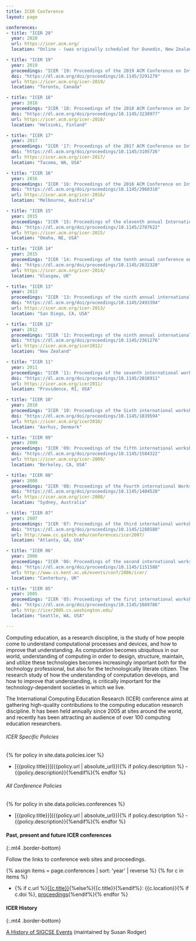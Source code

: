```yaml
---
title: ICER Conference
layout: page

conferences:
- title: "ICER 20"
  year: 2020
  url: https://icer.acm.org/
  location: "Online - (was originally scheduled for Dunedin, New Zealand)"

- title: "ICER 19"
  year: 2019
  proceedings: "ICER '19: Proceedings of the 2019 ACM Conference on International Computing Education Research"
  doi: "https://dl.acm.org/doi/proceedings/10.1145/3291279"
  url: https://icer.acm.org/icer-2019/
  location: "Toronto, Canada"

- title: "ICER 18"
  year: 2018
  proceedings: "ICER '18: Proceedings of the 2018 ACM Conference on International Computing Education Research"
  doi: "https://dl.acm.org/doi/proceedings/10.1145/3230977"
  url: https://icer.acm.org/icer-2018/
  location: "Helsinki, Finland"

- title: "ICER 17"
  year: 2017
  proceedings: "ICER '17: Proceedings of the 2017 ACM Conference on International Computing Education Research"
  doi: "https://dl.acm.org/doi/proceedings/10.1145/3105726"
  url: https://icer.acm.org/icer-2017/
  location: "Tacoma, WA, USA"

- title: "ICER 16"
  year: 2016
  proceedings: "ICER '16: Proceedings of the 2016 ACM Conference on International Computing Education Research"
  doi: "https://dl.acm.org/doi/proceedings/10.1145/2960310"
  url: https://icer.acm.org/icer-2016/
  location: "Melbourne, Australia"

- title: "ICER 15"
  year: 2015
  proceedings: "ICER '15: Proceedings of the eleventh annual International Conference on International Computing Education Research"
  doi: "https://dl.acm.org/doi/proceedings/10.1145/2787622"
  url: https://icer.acm.org/icer-2015/
  location: "Omaha, NE, USA"

- title: "ICER 14"
  year: 2015
  proceedings: "ICER '14: Proceedings of the tenth annual conference on International computing education research"
  doi: "https://dl.acm.org/doi/proceedings/10.1145/2632320"
  url: https://icer.acm.org/icer-2014/
  location: "Glasgow, UK"

- title: "ICER 13"
  year: 2013
  proceedings: "ICER '13: Proceedings of the ninth annual international ACM conference on International computing education research"
  doi: "https://dl.acm.org/doi/proceedings/10.1145/2493394"
  url: https://icer.acm.org/icer-2013/
  location: "San Diego, CA, USA"

- title: "ICER 12"
  year: 2012
  proceedings: "ICER '12: Proceedings of the ninth annual international conference on International computing education research"
  doi: "https://dl.acm.org/doi/proceedings/10.1145/2361276"
  url: https://icer.acm.org/icer2012/
  location: "New Zealand"

- title: "ICER 11"
  year: 2011
  proceedings: "ICER '11: Proceedings of the seventh international workshop on Computing education research"
  doi: "https://dl.acm.org/doi/proceedings/10.1145/2016911"
  url: https://icer.acm.org/icer2011/
  location: "Providence, RI, USA"

- title: "ICER 10"
  year: 2010
  proceedings: "ICER '10: Proceedings of the Sixth international workshop on Computing education research"
  doi: "https://dl.acm.org/doi/proceedings/10.1145/1839594"
  url: https://icer.acm.org/icer2010/
  location: "Aarhus, Denmark"

- title: "ICER 09"
  year: 2009
  proceedings: "ICER '09: Proceedings of the fifth international workshop on Computing education research workshop"
  doi: "https://dl.acm.org/doi/proceedings/10.1145/1584322"
  url: https://icer.acm.org/icer-2009/
  location: "Berkeley, CA, USA"

- title: "ICER 08"
  year: 2008
  proceedings: "ICER '08: Proceedings of the Fourth international Workshop on Computing Education Research"
  doi: "https://dl.acm.org/doi/proceedings/10.1145/1404520"
  url: https://icer.acm.org/icer-2008/
  location: "Sydney, Australia"

- title: "ICER 07"
  year: 2007
  proceedings: "ICER '07: Proceedings of the third international workshop on Computing education research"
  doi: "https://dl.acm.org/doi/proceedings/10.1145/1288580"
  url: http://www.cc.gatech.edu/conferences/icer2007/
  location: "Atlanta, GA, USA"

- title: "ICER 06"
  year: 2006
  proceedings: "ICER '06: Proceedings of the second international workshop on Computing education research"
  doi: "https://dl.acm.org/doi/proceedings/10.1145/1151588"
  url: http://www.cs.kent.ac.uk/events/conf/2006/icer/
  location: "Canterbury, UK"

- title: "ICER 05"
  year: 2005
  proceedings: "ICER '05: Proceedings of the first international workshop on Computing education research"
  doi: "https://dl.acm.org/doi/proceedings/10.1145/1089786"
  url: http://icer2005.cs.washington.edu/
  location: "Seattle, WA, USA"

---
```


Computing education, as a research discipline, is the study of how
people come to understand computational processes and devices, and how
to improve that understanding. As computation becomes ubiquitous in our
world, understanding of computing in order to design, structure,
maintain, and utilize these technologies becomes increasingly important
both for the technology professional, but also for the technologically
literate citizen. The research study of how the understanding of
computation develops, and how to improve that understanding, is
critically important for the technology-dependent societies in which we
live.

The International Computing Education Research (ICER) conference aims at
gathering high-quality contributions to the computing education research
discipline. It has been held annually since 2005 at sites around the
world, and recently has been attracting an audience of over 100
computing education researchers.

###### ICER Specific Policies

{% for policy in site.data.policies.icer %}
- [{{policy.title}}]({{policy.url | absolute_url}}){% if policy.description %} - {{policy.description}}{%endif%}{% endfor %}

###### All Conference Policies

{% for policy in site.data.policies.conferences %}
- [{{policy.title}}]({{policy.url | absolute_url}}){% if policy.description %} - {{policy.description}}{%endif%}{% endfor %}


#### Past, present and future ICER conferences
{:.mt4 .border-bottom}

Follow the links to conference web sites and proceedings.

{% assign items = page.conferences | sort: 'year' | reverse %}
{% for c in items %}
- {% if c.url %}[{{c.title}}]({{c.url}}){%else%}{{c.title}}{%endif%}: {{c.location}}{% if c.doi %}, [proceedings]({{c.doi}}){%endif%}{% endfor %}


#### ICER History
{:.mt4 .border-bottom}

[A History of SIGCSE Events](https://users.cs.duke.edu/~rodger/sigcseconferences.html) (maintained by Susan Rodger)
